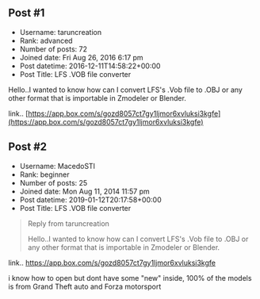 ## Post #1
- Username: taruncreation
- Rank: advanced
- Number of posts: 72
- Joined date: Fri Aug 26, 2016 6:17 pm
- Post datetime: 2016-12-11T14:58:22+00:00
- Post Title: LFS .VOB file converter

Hello..I wanted to know how can I convert LFS's .Vob file to .OBJ or any other format that is importable in Zmodeler or Blender.

link.. [https://app.box.com/s/gozd8057ct7gy1ljmor6xvluksi3kgfe](https://app.box.com/s/gozd8057ct7gy1ljmor6xvluksi3kgfe)
## Post #2
- Username: MacedoSTI
- Rank: beginner
- Number of posts: 25
- Joined date: Mon Aug 11, 2014 11:57 pm
- Post datetime: 2019-01-12T20:17:58+00:00
- Post Title: LFS .VOB file converter

> Reply from taruncreation
>
> Hello..I wanted to know how can I convert LFS's .Vob file to .OBJ or any other format that is importable in Zmodeler or Blender.

link.. https://app.box.com/s/gozd8057ct7gy1ljmor6xvluksi3kgfe

   i know how to open
but dont have some "new" inside, 100% of the models is from Grand Theft auto and Forza motorsport
